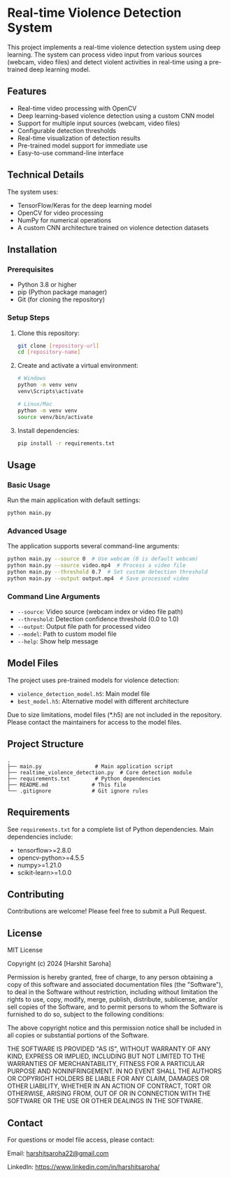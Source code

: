 # Real-time Violence Detection System

This project implements a real-time violence detection system using deep learning. The system can process video input from various sources (webcam, video files) and detect violent activities in real-time using a pre-trained deep learning model.

## Features

- Real-time video processing with OpenCV
- Deep learning-based violence detection using a custom CNN model
- Support for multiple input sources (webcam, video files)
- Configurable detection thresholds
- Real-time visualization of detection results
- Pre-trained model support for immediate use
- Easy-to-use command-line interface

## Technical Details

The system uses:
- TensorFlow/Keras for the deep learning model
- OpenCV for video processing
- NumPy for numerical operations
- A custom CNN architecture trained on violence detection datasets

## Installation

### Prerequisites
- Python 3.8 or higher
- pip (Python package manager)
- Git (for cloning the repository)

### Setup Steps

1. Clone this repository:
   ```bash
   git clone [repository-url]
   cd [repository-name]
   ```

2. Create and activate a virtual environment:
   ```bash
   # Windows
   python -m venv venv
   venv\Scripts\activate

   # Linux/Mac
   python -m venv venv
   source venv/bin/activate
   ```

3. Install dependencies:
   ```bash
   pip install -r requirements.txt
   ```

## Usage

### Basic Usage
Run the main application with default settings:
```bash
python main.py
```

### Advanced Usage
The application supports several command-line arguments:
```bash
python main.py --source 0  # Use webcam (0 is default webcam)
python main.py --source video.mp4  # Process a video file
python main.py --threshold 0.7  # Set custom detection threshold
python main.py --output output.mp4  # Save processed video
```

### Command Line Arguments
- `--source`: Video source (webcam index or video file path)
- `--threshold`: Detection confidence threshold (0.0 to 1.0)
- `--output`: Output file path for processed video
- `--model`: Path to custom model file
- `--help`: Show help message

## Model Files

The project uses pre-trained models for violence detection:
- `violence_detection_model.h5`: Main model file
- `best_model.h5`: Alternative model with different architecture

Due to size limitations, model files (*.h5) are not included in the repository. Please contact the maintainers for access to the model files.

## Project Structure

```
.
├── main.py                 # Main application script
├── realtime_violence_detection.py  # Core detection module
├── requirements.txt        # Python dependencies
├── README.md              # This file
└── .gitignore             # Git ignore rules
```

## Requirements

See `requirements.txt` for a complete list of Python dependencies. Main dependencies include:
- tensorflow>=2.8.0
- opencv-python>=4.5.5
- numpy>=1.21.0
- scikit-learn>=1.0.0

## Contributing

Contributions are welcome! Please feel free to submit a Pull Request.

## License

MIT License

Copyright (c) 2024 [Harshit Saroha]

Permission is hereby granted, free of charge, to any person obtaining a copy
of this software and associated documentation files (the "Software"), to deal
in the Software without restriction, including without limitation the rights
to use, copy, modify, merge, publish, distribute, sublicense, and/or sell
copies of the Software, and to permit persons to whom the Software is
furnished to do so, subject to the following conditions:

The above copyright notice and this permission notice shall be included in all
copies or substantial portions of the Software.

THE SOFTWARE IS PROVIDED "AS IS", WITHOUT WARRANTY OF ANY KIND, EXPRESS OR
IMPLIED, INCLUDING BUT NOT LIMITED TO THE WARRANTIES OF MERCHANTABILITY,
FITNESS FOR A PARTICULAR PURPOSE AND NONINFRINGEMENT. IN NO EVENT SHALL THE
AUTHORS OR COPYRIGHT HOLDERS BE LIABLE FOR ANY CLAIM, DAMAGES OR OTHER
LIABILITY, WHETHER IN AN ACTION OF CONTRACT, TORT OR OTHERWISE, ARISING FROM,
OUT OF OR IN CONNECTION WITH THE SOFTWARE OR THE USE OR OTHER DEALINGS IN THE
SOFTWARE.

## Contact

For questions or model file access, please contact:

Email: harshitsaroha22@gmail.com

LinkedIn: https://www.linkedin.com/in/harshitsaroha/
